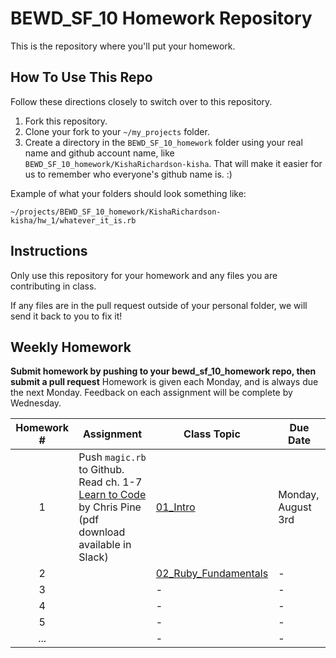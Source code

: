 BEWD_SF_10 Homework Repository
=============================

This is the repository where you'll put your homework.

How To Use This Repo
-----------------------

Follow these directions closely to switch over to this repository.

1. Fork this repository.
2. Clone your fork to your ```~/my_projects``` folder.
3. Create a directory in the ```BEWD_SF_10_homework``` folder using your real name and github account name, like ```BEWD_SF_10_homework/KishaRichardson-kisha```. That will make it easier for us to remember who everyone's github name is. :)

Example of what your folders should look something like:

```
~/projects/BEWD_SF_10_homework/KishaRichardson-kisha/hw_1/whatever_it_is.rb
```

Instructions
-------------

Only use this repository for your homework and any files you are contributing in class.

If any files are in the pull request outside of your personal folder, we will send it back to you to fix it!

Weekly Homework
----------------

**Submit homework by pushing to your bewd_sf_10_homework repo, then submit a pull request**
Homework is given each Monday, and is always due the next Monday. Feedback on each assignment will be complete by Wednesday.

| Homework # | Assignment | Class Topic | Due Date | 
| :--------: | ---------- | ----------- | -------- |
| 1          | Push `magic.rb` to Github. <br/> Read ch. 1-7 [Learn to Code](http://en.calameo.com/read/0044342460ca1f45cf51c) by Chris Pine (pdf download available in Slack) | [01_Intro](https://github.com/ga-students/bewd_sf_10/tree/master/01_Intro/slides) | Monday, August 3rd |
| 2          |            | [02_Ruby_Fundamentals](https://github.com/ga-students/bewd_sf_10/tree/master/02_Ruby_Fundamentals_1/slides) | - |
| 3          |            | - | - |
| 4          |            | - | - |
| 5          |            | - | - |
| ...        |            | - | - |
